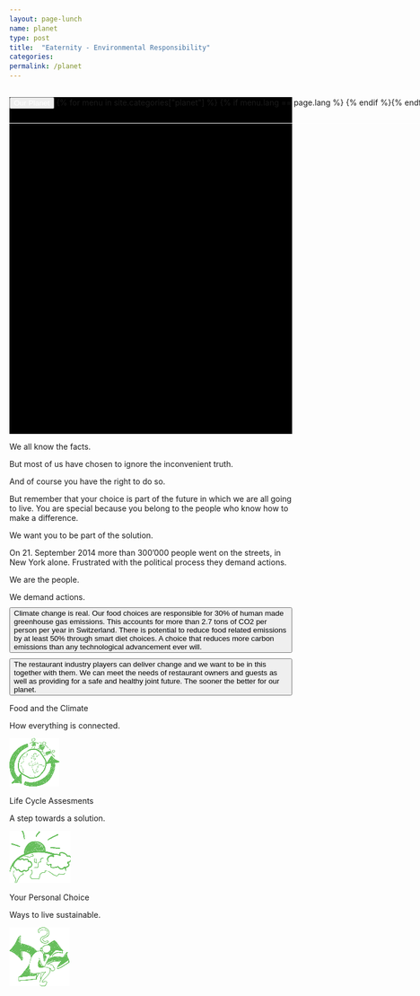 ```yaml
---
layout: page-lunch
name: planet
type: post
title:  "Eaternity - Environmental Responsibility"
categories: 
permalink: /planet
---
```



<div style="background-color: #000;">
	<div class="container-hero container-hero-1 clearfix" style="background-image: url('/images/2222523978_f48bf28571_o.jpg'); background-repeat: no-repeat; background-size: 1024px 1024px;background-position: 50% 0%;background-color: #000;height: 600px;">
		<div class="container-hero-content container-hero-content-1 clearfix">
			<div class="container-4 clearfix" style="margin-bottom:-40px;margin-top:30px;width: 960px;height: 46px;border-bottom: 1px solid rgb(255, 255, 255);">
				<button class="text text-5" style="text-align:left;color:#fff" onClick="window.location='/planet';" >Our Planet</button>
				{% for menu in site.categories["planet"] %}
				{% if menu.lang == page.lang %}
				<button class="_button" style="float:right;margin-left:20px;margin-top:8px;font-size:0.95em" onClick="window.location='{{menu.url}}';">{{menu.title}}</button>
				{% endif %}{% endfor %}
			</div>
		</div>
	</div>
</div>			

<div class="element element-4 clearfix">
	<p class="text text-32">We all know the facts.</p>
</div>


<div class="container-25 clearfix">
	<p class="text text-41">But most of us have chosen to ignore the inconvenient truth. </p>
</div>
<p class="text text-45">And of course you have the right to do so.</p>
<p class="text text-51">But remember that your choice is part of the future in which we are all going to live. You are special because you belong to the people who know how to make a difference.<br></p>
<p class="text text-55">We want you to be part of the solution.</p>
<div class="container-36"></div>
<p class="text text-66">On 21. September 2014 more than 300’000 people went on the streets, in New York alone. Frustrated with the political process they demand actions.</p>
<div class="container-41 clearfix">
	<div class="element element-20"></div>
	<div class="container-47 clearfix">
		<p class="text text-84">We are the people.</p>
		<p class="text text-88" style="margin-bottom:10px">We demand actions.</p>
		<button class="_button _button-158" style="text-align:left;margin-bottom:10px">Climate change is real. Our food choices are responsible for 30% of human made greenhouse gas emissions. This accounts for more than 2.7 tons of CO2 per person per year in Switzerland. There is potential to reduce food related emissions by at least 50% through smart diet choices. A choice that reduces more carbon emissions than any technological advancement ever will.</button>
		<button class="_button _button-164" style="text-align:left">The restaurant industry players can deliver change and we want to be in this together with them. We can meet the needs of restaurant owners and guests as well as providing for a safe and healthy joint future. The sooner the better for our planet.</button>
	</div>
</div>
<div class="follow-up-footer clearfix">
	<div class="element-about-eaternity element-about-eaternity-5 clearfix">
		<p class="text text-125">Food and the Climate</p>
		<p class="text text-133">How everything is connected.</p>
		<img class="image" src="/images/globe-circle-89x86.png" data-rimage data-src="/images/globe-circle-89x86.png" data-srcat2x="/images/globe-circle-89x86@2x.png">
	</div>
	<div class="element-co2footprint element-co2footprint-5 clearfix">
		<p class="text text-149">Life Cycle Assesments</p>
		<p class="text text-158">A step towards a solution.</p>
		<img class="image" src="/images/globe-sun-109x93.png" data-rimage data-src="/images/globe-sun-109x93.png" data-srcat2x="/images/globe-sun-109x93@2x.png">
	</div>
	<div class="element-allergens element-allergens-5 clearfix">
		<p class="text text-181">Your Personal Choice</p>
		<p class="text text-194">Ways to live sustainable.</p>
		<img class="image" src="/images/guy2-107x105.png" data-rimage data-src="/images/guy2-107x105.png">
	</div>
</div>